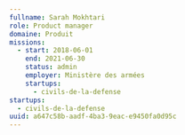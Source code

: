 ```yaml
---
fullname: Sarah Mokhtari
role: Product manager
domaine: Produit
missions:
  - start: 2018-06-01
    end: 2021-06-30
    status: admin
    employer: Ministère des armées
    startups:
      - civils-de-la-defense
startups:
  - civils-de-la-defense
uuid: a647c58b-aadf-4ba3-9eac-e9450fa0d95c
---
```

